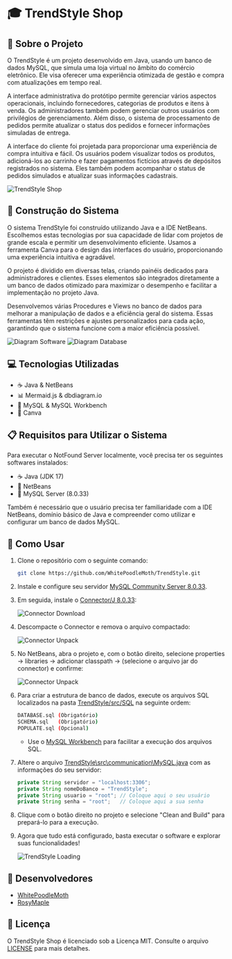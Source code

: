 # 🎓 TrendStyle Shop

## 📘 Sobre o Projeto

O TrendStyle é um projeto desenvolvido em Java, usando um banco de dados MySQL, que simula uma loja virtual no âmbito do comércio eletrônico. Ele visa oferecer uma experiência otimizada de gestão e compra com atualizações em tempo real.

A interface administrativa do protótipo permite gerenciar vários aspectos operacionais, incluindo fornecedores, categorias de produtos e itens à venda. Os administradores também podem gerenciar outros usuários com privilégios de gerenciamento. Além disso, o sistema de processamento de pedidos permite atualizar o status dos pedidos e fornecer informações simuladas de entrega.

A interface do cliente foi projetada para proporcionar uma experiência de compra intuitiva e fácil. Os usuários podem visualizar todos os produtos, adicioná-los ao carrinho e fazer pagamentos fictícios através de depósitos registrados no sistema. Eles também podem acompanhar o status de pedidos simulados e atualizar suas informações cadastrais.

![TrendStyle Shop](images/shop-demo.gif)

## 🔧 Construção do Sistema

O sistema TrendStyle foi construído utilizando Java e a IDE NetBeans. Escolhemos estas tecnologias por sua capacidade de lidar com projetos de grande escala e permitir um desenvolvimento eficiente. Usamos a ferramenta Canva para o design das interfaces do usuário, proporcionando uma experiência intuitiva e agradável.

O projeto é dividido em diversas telas, criando painéis dedicados para administradores e clientes. Esses elementos são integrados diretamente a um banco de dados otimizado para maximizar o desempenho e facilitar a implementação no projeto Java.

Desenvolvemos várias Procedures e Views no banco de dados para melhorar a manipulação de dados e a eficiência geral do sistema. Essas ferramentas têm restrições e ajustes personalizados para cada ação, garantindo que o sistema funcione com a maior eficiência possível.

![Diagram Software](images/structure-software.png)
![Diagram Database](images/structure-database.png)

## 💻 Tecnologias Utilizadas

- ☕️ Java & NetBeans
- 📊 Mermaid.js & dbdiagram.io
- 🐬 MySQL & MySQL Workbench
- 🎨 Canva

## 📋 Requisitos para Utilizar o Sistema

Para executar o NotFound Server localmente, você precisa ter os seguintes softwares instalados:

- ☕️ Java (JDK 17)
- 🔶 NetBeans
- 🐬 MySQL Server (8.0.33)

Também é necessário que o usuário precisa ter familiaridade com a IDE NetBeans, domínio básico de Java e compreender como utilizar e configurar um banco de dados MySQL.

## 🚀 Como Usar

1. Clone o repositório com o seguinte comando:

    ```sh
    git clone https://github.com/WhitePoodleMoth/TrendStyle.git
    ```

2. Instale e configure seu servidor [MySQL Community Server 8.0.33](https://dev.mysql.com/downloads/mysql).

3. Em seguida, instale o [Connector/J 8.0.33](https://dev.mysql.com/downloads/connector/j/):

    ![Connector Download](images/connector-demo.gif)
   
4. Descompacte o Connector e remova o arquivo compactado:

    ![Connector Unpack](images/unpack-demo.gif)

5. No NetBeans, abra o projeto e, com o botão direito, selecione properties -> libraries -> adicionar classpath -> (selecione o arquivo jar do connector) e confirme:

    ![Connector Unpack](images/import-demo.gif)

6. Para criar a estrutura de banco de dados, execute os arquivos SQL localizados na pasta [TrendStyle/src/SQL](TrendStyle/src/SQL) na seguinte ordem:

    ```sh
    DATABASE.sql (Obrigatório)
    SCHEMA.sql   (Obrigatório)
    POPULATE.sql (Opcional)
    ```
    * Use o [MySQL Workbench](https://dev.mysql.com/downloads/workbench/) para facilitar a execução dos arquivos SQL.
    
7. Altere o arquivo [TrendStyle\src\communication\MySQL.java](TrendStyle/src/communication/MySQL.java) com as informações do seu servidor:

    ```java
    private String servidor = "localhost:3306";
    private String nomeDoBanco = "TrendStyle";
    private String usuario = "root"; // Coloque aqui o seu usuário
    private String senha = "root";   // Coloque aqui a sua senha
    ```
8. Clique com o botão direito no projeto e selecione "Clean and Build" para prepará-lo para a execução.

9. Agora que tudo está configurado, basta executar o software e explorar suas funcionalidades!

    ![TrendStyle Loading](images/load-demo.gif)
   
## 👥 Desenvolvedores

- [WhitePoodleMoth](https://github.com/WhitePoodleMoth)
- [RosyMaple](https://github.com/RosyMaple)

## 📄 Licença

O TrendStyle Shop é licenciado sob a Licença MIT. Consulte o arquivo [LICENSE](LICENSE) para mais detalhes.
